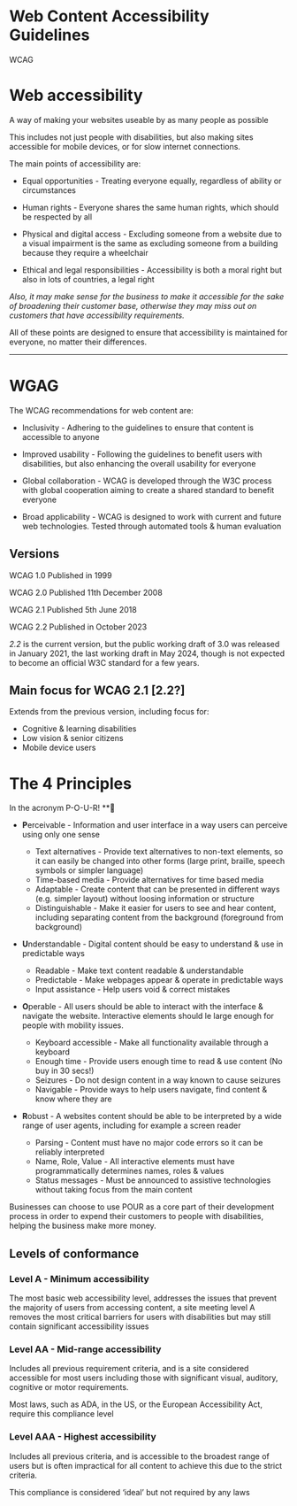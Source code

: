 # Web Content Accessibility Guidelines

WCAG

# Web accessibility

A way of making your websites useable by as many people as possible

This includes not just people with disabilities, but also making sites accessible for mobile devices, or for slow internet connections. 

The main points of accessibility are:

- Equal opportunities - Treating everyone equally, regardless of ability or circumstances
- Human rights - Everyone shares the same human rights, which should be respected by all

- Physical and digital access - Excluding someone from a website due to a visual impairment is the same as excluding someone from a building because they require a wheelchair
- Ethical and legal responsibilities - Accessibility is both a moral right but also in lots of countries, a legal right

*Also, it may make sense for the business to make it accessible for the sake of broadening their customer base, otherwise they may miss out on customers that have accessibility requirements.*

All of these points are designed to ensure that accessibility is maintained for everyone, no matter their differences.

---

# WGAG

The WCAG recommendations for web content are:

- Inclusivity - Adhering to the guidelines to ensure that content is accessible to anyone
- Improved usability - Following the guidelines to benefit users with disabilities, but also enhancing the overall usability for everyone

- Global collaboration - WCAG is developed through the W3C process with global cooperation aiming to create a shared standard to benefit everyone
- Broad applicability - WCAG is designed to work with current and future web technologies. Tested through automated tools & human evaluation

## Versions

WCAG 1.0 Published in 1999

WCAG 2.0 Published 11th December 2008

WCAG 2.1 Published 5th June 2018

WCAG 2.2 Published in October 2023

*2.2* is the current version, but the public working draft of 3.0 was released in January 2021, the last working draft in May 2024, though is not expected to become an official W3C standard for a few years.

## Main focus for WCAG 2.1 [2.2?]

Extends from the previous version, including focus for:

- Cognitive & learning disabilities
- Low vision & senior citizens
- Mobile device users

# The 4 Principles

In the acronym P-O-U-R! **🫗

- **P**erceivable - Information and user interface in a way users can perceive using only one sense
    - Text alternatives - Provide text alternatives to non-text elements, so it can easily be changed into other forms (large print, braille, speech symbols or simpler language)
    - Time-based media - Provide alternatives for time based media
    - Adaptable - Create content that can be presented in different ways (e.g. simpler layout) without loosing information or structure
    - Distinguishable - Make it easier for users to see and hear content, including separating content from the background (foreground from background)

- **U**nderstandable - Digital content should be easy to understand & use in predictable ways
    - Readable - Make text content readable & understandable
    - Predictable - Make webpages appear & operate in predictable ways
    - Input assistance - Help users void & correct mistakes
    

- **O**perable - All users should be able to interact with the interface & navigate the website. Interactive elements should le large enough for people with mobility issues.
    - Keyboard accessible - Make all functionality available through a keyboard
    - Enough time - Provide users enough time to read & use content (No buy in 30 secs!)
    - Seizures - Do not design content in a way known to cause seizures
    - Navigable - Provide ways to help users navigate, find content & know where they are

- **R**obust - A websites content should be able to be interpreted by a wide range of user agents, including for example a screen reader
    - Parsing - Content must have no major code errors so it can be reliably interpreted
    - Name, Role, Value - All interactive elements must have programmatically determines names, roles & values
    - Status messages - Must be announced to assistive technologies without taking focus from the main content

Businesses can choose to use POUR as a core part of their development process in order to expend their customers to people with disabilities, helping the business make more money.

## Levels of conformance

### Level A - Minimum accessibility

The most basic web accessibility level, addresses the issues that prevent the majority of users from accessing content, a site meeting level A removes the most critical barriers for users with disabilities but may still contain significant accessibility issues

### Level AA - Mid-range accessibility

Includes all previous requirement criteria, and is a site considered accessible for most users including those with significant visual, auditory, cognitive or motor requirements.

Most laws, such as ADA, in the US, or the European Accessibility Act, require this compliance level

### Level AAA - Highest accessibility

Includes all previous criteria, and is accessible to the broadest range of users but is often impractical for all content to achieve this due to the strict criteria. 

This compliance is considered ‘ideal’ but not required by any laws